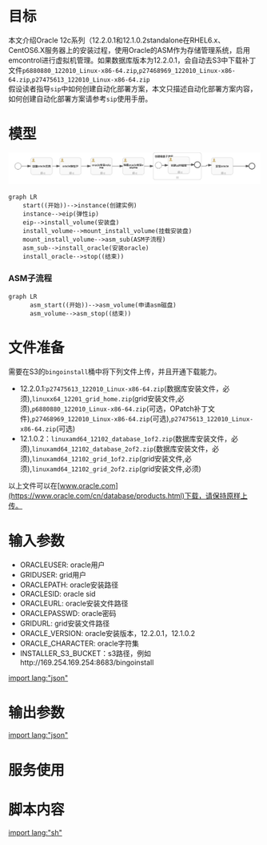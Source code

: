 # 目标
本文介绍Oracle 12c系列（12.2.0.1和12.1.0.2standalone在RHEL6.x、CentOS6.X服务器上的安装过程，使用Oracle的ASM作为存储管理系统，启用emcontrol进行虚拟机管理。如果数据库版本为12.2.0.1，会自动去S3中下载补丁文件`p6880880_122010_Linux-x86-64.zip`,`p27468969_122010_Linux-x86-64.zip`,`p27475613_122010_Linux-x86-64.zip`  
假设读者指导`sip`中如何创建自动化部署方案，本文只描述自动化部署方案内容，如何创建自动化部署方案请参考`sip`使用手册。

# 模型
![](../asset/oracle_single_model.png)

```mermaid
graph LR
    start((开始))-->instance(创建实例) 
    instance-->eip(弹性ip)
    eip-->install_volume(安装盘) 
    install_volume-->mount_install_volume(挂载安装盘)
    mount_install_volume-->asm_sub(ASM子流程)
    asm_sub-->install_oracle(安装oracle)
    install_oracle-->stop((结束))
```

### ASM子流程 

```mermaid
graph LR
      asm_start((开始))-->asm_volume(申请asm磁盘)
      asm_volume-->asm_stop((结束))
```
# 文件准备
需要在S3的`bingoinstall`桶中将下列文件上传，并且开通下载能力。
* 12.2.0.1:`p27475613_122010_Linux-x86-64.zip`(数据库安装文件，必须),`linuxx64_12201_grid_home.zip`(grid安装文件,必须),`p6880880_122010_Linux-x86-64.zip`(可选，OPatch补丁文件),`p27468969_122010_Linux-x86-64.zip`(可选),`p27475613_122010_Linux-x86-64.zip`(可选)
* 12.1.0.2：`linuxamd64_12102_database_1of2.zip`(数据库安装文件，必须),`linuxamd64_12102_database_2of2.zip`(数据库安装文件，必须),`linuxamd64_12102_grid_1of2.zip`(grid安装文件,必须),`linuxamd64_12102_grid_2of2.zip`(grid安装文件,必须)

以上文件可以在[www.oracle.com](https://www.oracle.com/cn/database/products.html)下载，请保持原样上传。

# 输入参数

* ORACLEUSER: oracle用户
* GRIDUSER: grid用户
* ORACLEPATH: oracle安装路径
* ORACLESID: oracle sid
* ORACLEURL: oracle安装文件路径
* ORACLEPASSWD: oracle密码
* GRIDURL: grid安装文件路径
* ORACLE_VERSION: oracle安装版本，12.2.0.1，12.1.0.2
* ORACLE_CHARACTER: oracle字符集
* INSTALLER_S3_BUCKET：s3路径，例如http://169.254.169.254:8683/bingoinstall

[import lang:"json"](../parameters/parameters.oracle_single.12.2.0.1.json)
# 输出参数
[import lang:"json"](../parameters/outputs.oracle_single.12.2.0.1.json)
# 服务使用

# 脚本内容

[import lang:"sh"](../scirpts/install_oracle_single.sh)
